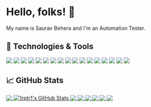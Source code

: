 # Hello, folks! 👋

My name is Saurav Behera and I'm an Automation Tester. 
## 🔧 Technologies & Tools
![](https://img.shields.io/badge/OS-Linux-informational?style=flat&logo=linux&logoColor=white&color=2bbc8a)
![](https://img.shields.io/badge/OS-Windows-informational?style=flat&logo=windows&logoColor=white&color=2bbc8a)
![](https://img.shields.io/badge/Editor-IntelliJ_IDEA-informational?style=flat&logo=intellij-idea&logoColor=white&color=2bbc8a)
![](https://img.shields.io/badge/Code-Java-informational?style=flat&logo=Java&logoColor=white&color=2bbc8a)
![](https://img.shields.io/badge/Code-Python-informational?style=flat&logo=python&logoColor=white&color=2bbc8a)
![](https://img.shields.io/badge/Code-JavaScript-informational?style=flat&logo=javascript&logoColor=white&color=2bbc8a)
![](https://img.shields.io/badge/Code-Selenium-informational?style=flat&logo=Selenium&logoColor=white&color=2bbc8a)
![](https://img.shields.io/badge/Code-RestAssured-informational?style=flat&logo=RestAssured&logoColor=white&color=2bbc8a)
![](https://img.shields.io/badge/Code-Appium-informational?style=flat&logo=Appium&logoColor=white&color=2bbc8a)
![](https://img.shields.io/badge/Shell-Bash-informational?style=flat&logo=gnu-bash&logoColor=white&color=2bbc8a)
![](https://img.shields.io/badge/Tools-PostgreSQL-informational?style=flat&logo=postgresql&logoColor=white&color=2bbc8a)
![](https://img.shields.io/badge/Tools-Postman-informational?style=flat&logo=postman&logoColor=white&color=2bbc8a)
![](https://img.shields.io/badge/Tools-Splunk-informational?style=flat&logo=splunk&logoColor=white&color=2bbc8a)
![](https://img.shields.io/badge/Tools-Jmeter-informational?style=flat&logo=jmeter&logoColor=white&color=2bbc8a)
![](https://img.shields.io/badge/Tools-Jenkins-informational?style=flat&logo=jenkins&logoColor=white&color=2bbc8a)
![](https://img.shields.io/badge/Tools-TestNG-informational?style=flat&logo=TestNG&logoColor=white&color=2bbc8a)
![](https://img.shields.io/badge/Tools-Cucumber-informational?style=flat&logo=Cucumber&logoColor=white&color=2bbc8a)



## &#x1f4c8; GitHub Stats
<a href="https://github.com/1rptr1/1rptr1">
  <img align="center" src="https://github-readme-stats-wheat-nine-87.vercel.app/api/top-langs/?username=1rptr1&hide=html,text&title_color=ffffff&text_color=c9cacc&icon_color=2bbc8a&bg_color=1d1f21&langs_count=3" />
</a>
<a href="https://github.com/1rptr1/1rptr1">
  <img align="center" src="https://github-readme-stats-wheat-nine-87.vercel.app/api?username=1rptr1&show_icons=true&line_height=27&count_private=true&title_color=ffffff&text_color=c9cacc&icon_color=2bbc8a&bg_color=1d1f21" alt="1rptr1's GitHub Stats" />
</a>
<a href="https://github.com/1rptr1/Page-object-model-firefox">
  <img align="center" src="https://github-readme-stats-wheat-nine-87.vercel.app/api/pin/?username=1rptr1&repo=Page-object-model-firefox&title_color=ffffff&text_color=c9cacc&icon_color=2bbc8a&bg_color=1d1f21" />
</a>
<a href="https://github.com/1rptr1/Page-Object-Model-Chrome">
  <img align="center" src="https://github-readme-stats-wheat-nine-87.vercel.app/api/pin/?username=1rptr1&repo=Page-Object-Model-Chrome&title_color=ffffff&text_color=c9cacc&icon_color=2bbc8a&bg_color=1d1f21" />
</a>
<a href="https://github.com/1rptr1/linkprovider">
  <img align="center" src="github-readme-stats-wheat-nine-87.vercel.app/api/pin/?username=1rptr1&repo=linkprovider&title_color=ffffff&text_color=c9cacc&icon_color=2bbc8a&bg_color=1d1f21" />
</a>
<a href="https://github.com/1rptr1/hacker-rank-python">
  <img align="center" src="https://github-readme-stats-wheat-nine-87.vercel.appapi/pin/?username=1rptr1&repo=hacker-rank-python&title_color=ffffff&text_color=c9cacc&icon_color=2bbc8a&bg_color=1d1f21" />
</a>
<a href="https://github.com/1rptr1/zomato">
  <img align="center" src="github-readme-stats-wheat-nine-87.vercel.app/api/pin/?username=1rptr1&repo=zomato&title_color=ffffff&text_color=c9cacc&icon_color=2bbc8a&bg_color=1d1f21" />
</a>
<a href="https://github.com/1rptr1/Hacker-rank-java">
  <img align="center" src="github-readme-stats-wheat-nine-87.vercel.app/api/pin/?username=1rptr1&repo=Hacker-rank-java&title_color=ffffff&text_color=c9cacc&icon_color=2bbc8a&bg_color=1d1f21" />
</a> 


